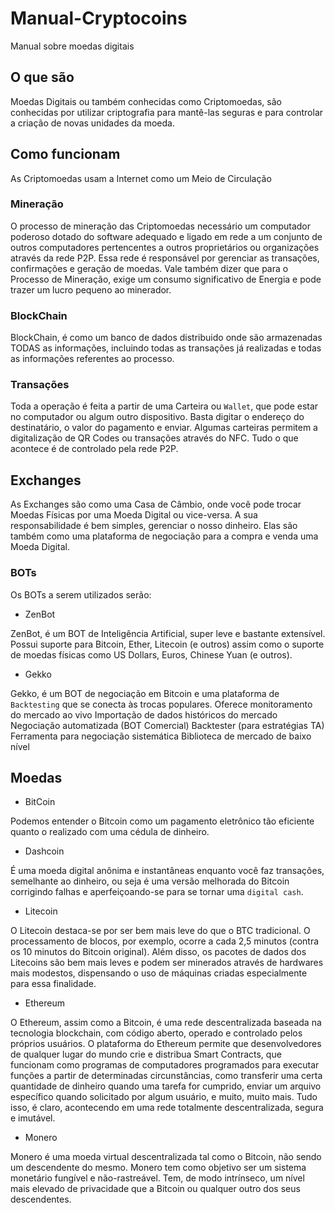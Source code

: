 # Manual-Cryptocoins

Manual sobre moedas digitais

## O que são

Moedas Digitais ou também conhecidas como Criptomoedas, são conhecidas por utilizar criptografia para mantê-las seguras e para controlar a criação de novas unidades da moeda.

## Como funcionam

As Criptomoedas usam a Internet como um Meio de Circulação

### Mineração
O processo de mineração das Criptomoedas necessário um computador poderoso dotado do software adequado e ligado em rede a um conjunto de outros computadores pertencentes a outros proprietários ou organizações através da rede P2P. Essa rede é responsável por gerenciar as transações, confirmações e geração de moedas.
Vale também dizer que para o Processo de Mineração, exige um consumo significativo de Energia e pode trazer um lucro pequeno ao minerador.

### BlockChain

BlockChain, é como um banco de dados distribuido onde são armazenadas TODAS as informações, incluindo todas as transações já realizadas e todas as informações referentes ao processo.

### Transações
Toda a operação é feita a partir de uma Carteira ou `Wallet`, que pode estar no computador ou algum outro dispositivo. Basta digitar o endereço do destinatário, o valor do pagamento e enviar.
Algumas carteiras permitem a digitalização de QR Codes ou transações através do NFC. Tudo o que acontece é de controlado pela rede P2P.

## Exchanges
As Exchanges são como uma Casa de Câmbio, onde você pode trocar Moedas Físicas por uma Moeda Digital ou vice-versa. A sua responsabilidade é bem simples, gerenciar o nosso dinheiro.
Elas são também como uma plataforma de negociação para a compra e venda uma Moeda Digital.

### BOTs
Os BOTs a serem utilizados serão:
- ZenBot
>
ZenBot, é um BOT de Inteligência Artificial, super leve e bastante extensível.
Possui suporte para Bitcoin, Ether, Litecoin (e outros) assim como o suporte de moedas físicas como US Dollars, Euros, Chinese Yuan (e outros).

- Gekko
>
Gekko, é um BOT de negociação em Bitcoin e uma plataforma de `Backtesting` que se conecta às trocas populares.
Oferece monitoramento do mercado ao vivo
Importação de dados históricos do mercado
Negociação automatizada (BOT Comercial)
Backtester (para estratégias TA)
Ferramenta para negociação sistemática
Biblioteca de mercado de baixo nível

## Moedas
- BitCoin
>
Podemos entender o Bitcoin como um pagamento eletrônico tão eficiente quanto o realizado com uma cédula de dinheiro.

- Dashcoin
>
É uma moeda digital anônima e instantâneas enquanto você faz transações, semelhante ao dinheiro, ou seja é uma versão melhorada do Bitcoin corrigindo falhas e aperfeiçoando-se para se tornar uma `digital cash`.

- Litecoin
>
O Litecoin destaca-se por ser bem mais leve do que o BTC tradicional. O processamento de blocos, por exemplo, ocorre a cada 2,5 minutos (contra os 10 minutos do Bitcoin original). Além disso, os pacotes de dados dos Litecoins são bem mais leves e podem ser minerados através de hardwares mais modestos, dispensando o uso de máquinas criadas especialmente para essa finalidade.

- Ethereum
>
O Ethereum, assim como a Bitcoin, é uma rede descentralizada baseada na tecnologia blockchain, com código aberto, operado e controlado pelos próprios usuários.
O plataforma do Ethereum permite que desenvolvedores de qualquer lugar do mundo crie e distribua Smart Contracts, que funcionam como programas de computadores programados para executar funções a partir de determinadas circunstâncias, como transferir uma certa quantidade de dinheiro quando uma  tarefa for cumprido, enviar um arquivo específico quando solicitado por algum usuário, e muito, muito mais. Tudo isso, é claro, acontecendo em uma rede totalmente descentralizada, segura e imutável.

- Monero
>
Monero é uma moeda virtual descentralizada tal como o Bitcoin, não sendo um descendente do mesmo. Monero tem como objetivo ser um sistema monetário fungível e não-rastreável. Tem, de modo intrínseco, um nível mais elevado de privacidade que a Bitcoin ou qualquer outro dos seus descendentes.

